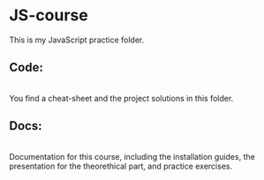 # JS-course
 This is my JavaScript practice folder.
 
 <h2>Code:</h2></br>
 You find a cheat-sheet and the project solutions in this folder.
 
 <h2>Docs:</h2></br>
Documentation for this course, including the installation guides, the presentation for the theorethical part, and practice exercises. 
